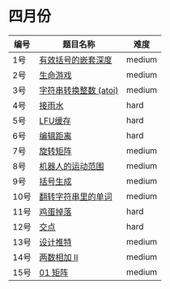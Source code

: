 # 四月份

**编号**|**题目名称**|**难度**
--------|------------|-------
1号|[有效括号的嵌套深度](./第1题%201111.%20有效括号的嵌套深度)|medium
2号|[生命游戏](./第2题%20289.%20生命游戏)|medium
3号|[字符串转换整数 (atoi)](./第3题%208.%20字符串转换整数%20(atoi))|medium
4号|[接雨水](./第4题%2042.%20接雨水)|hard
5号|[LFU缓存](./第5题%20460.%20LFU缓存)|hard
6号|[编辑距离](./第6题%2072.%20编辑距离)|hard
7号|[旋转矩阵](./第7题%20面试题%2001.07.%20旋转矩阵)|medium
8号|[机器人的运动范围](./第8题%20面试题13.%20机器人的运动范围)|medium
9号|[括号生成](./第9题%2022.%20括号生成)|medium
10号|[翻转字符串里的单词](./第10题%20151.%20翻转字符串里的单词)|medium
11号|[鸡蛋掉落](./第11题%20887.%20鸡蛋掉落)|hard
12号|[交点](./第12题%20面试题%2016.03.%20交点)|hard
13号|[设计推特](./第13题%20355.%20设计推特)|medium
14号|[两数相加 II](./第14题%20445.%20两数相加%20II)|medium
15号|[01 矩阵](./第15题%20542.%2001%20矩阵)|medium
